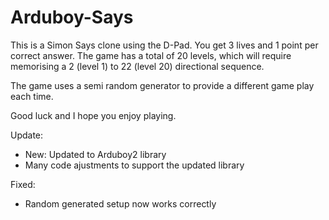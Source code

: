 # Arduboy-Says

This is a Simon Says clone using the D-Pad.
You get 3 lives and 1 point per correct answer.  The game has a total of 20 levels, which will require memorising a 2 (level 1) to 22 (level 20) directional sequence.

The game uses a semi random generator to provide a different game play each time.

Good luck and I hope you enjoy playing.

Update:
+ New: Updated to Arduboy2 library
+ Many code ajustments to support the updated library

Fixed:
+ Random generated setup now works correctly
